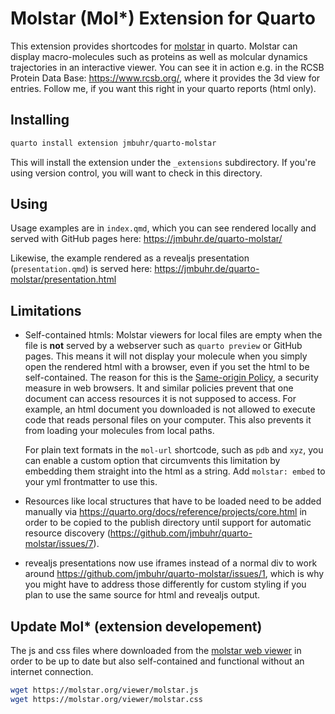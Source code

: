 # Molstar (Mol*) Extension for Quarto

This extension provides shortcodes for [molstar](https://github.com/molstar/molstar) in quarto.
Molstar can display macro-molecules such as proteins as well as molcular dynamics trajectories in an interactive viewer.
You can see it in action e.g. in the RCSB Protein Data Base: <https://www.rcsb.org/>, where it provides the 3d view for entries.
Follow me, if you want this right in your quarto reports (html only).

## Installing

```sh
quarto install extension jmbuhr/quarto-molstar
```

This will install the extension under the `_extensions` subdirectory.
If you're using version control, you will want to check in this directory.

## Using

Usage examples are in `index.qmd`, which you can see rendered locally and served with GitHub pages here: 
<https://jmbuhr.de/quarto-molstar/>

Likewise, the example rendered as a revealjs presentation (`presentation.qmd`) is served here:
<https://jmbuhr.de/quarto-molstar/presentation.html>

## Limitations

- Self-contained htmls:
  Molstar viewers for local files are empty when the file is **not** served by a webserver such as `quarto preview` or GitHub pages.
  This means it will not display your molecule when you simply open the rendered html with a browser,
  even if you set the html to be self-contained.
  The reason for this is the [Same-origin Policy](https://developer.mozilla.org/en-US/docs/Glossary/Same-origin_policy), a security measure in web browsers.
  It and similar policies prevent that one document can access resources it is not supposed to access.
  For example, an html document you downloaded is not allowed to execute code that reads personal files on your computer.
  This also prevents it from loading your molecules from local paths.

  For plain text formats in the `mol-url` shortcode, such as `pdb` and `xyz`, you can enable a custom option that circumvents this limitation 
  by embedding them straight into the html as a string.
  Add `molstar: embed` to your yml frontmatter to use this.
- Resources like local structures that have to be loaded need to be added manually via <https://quarto.org/docs/reference/projects/core.html> in order to be copied to the publish directory until support for automatic resource discovery (<https://github.com/jmbuhr/quarto-molstar/issues/7>).
- revealjs presentations now use iframes instead of a normal div to work around https://github.com/jmbuhr/quarto-molstar/issues/1,
  which is why you might have to address those differently for custom styling if you plan to use the same source for html and revealjs output.

## Update Mol* (extension developement)

The js and css files where downloaded from the [molstar web viewer](https://molstar.org/viewer/) in order to be up to date but also self-contained and functional without an internet connection. 

```bash
wget https://molstar.org/viewer/molstar.js
wget https://molstar.org/viewer/molstar.css
```


